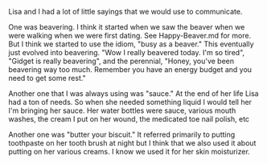 Lisa and I had a lot of little sayings that we would use to communicate. 

One was beavering. I think it started when we saw the beaver when we were walking when we were first dating. See Happy-Beaver.md for more. But I think we started to use the idiom, "busy as a beaver." This eventually just evolved into beavering. "Wow I really beavered today. I'm so tired", "Gidget is really beavering", and the perennial, "Honey, you've been beavering way too much. Remember you have an energy budget and you need to get some rest."

Another one that I was always using was "sauce." At the end of her life Lisa had a ton of needs. So when she needed something liquid I would tell her I'm bringing her sauce. Her water bottles were sauce, various mouth washes, the cream I put on her wound, the medicated toe nail polish, etc 

Another one was "butter your biscuit." It referred primarily to putting toothpaste on her tooth brush at night but I think that we also used it about putting on her various creams. I know we used it for her skin moisturizer. 